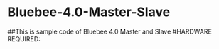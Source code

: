 # Bluebee-4.0-Master-Slave
##This is sample code of Bluebee 4.0 Master and Slave
#HARDWARE REQUIRED:
